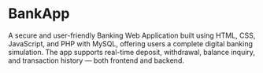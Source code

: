 # BankApp
A secure and user-friendly Banking Web Application built using HTML, CSS, JavaScript, and PHP with MySQL, offering users a complete digital banking simulation. The app supports real-time deposit, withdrawal, balance inquiry, and transaction history — both frontend and backend.
